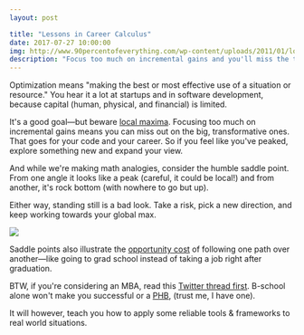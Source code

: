 ```yaml
---
layout: post

title: "Lessons in Career Calculus"
date: 2017-07-27 10:00:00
img: http://www.90percentofeverything.com/wp-content/uploads/2011/01/locmax.gif
description: "Focus too much on incremental gains and you'll miss the truly transformative ones"
---
```


Optimization means "making the best or most effective use of a situation or resource." You hear it a lot at startups and in software development, because capital (human, physical, and financial) is limited.

It's a good goal&mdash;but beware [local maxima](). Focusing too much on incremental gains means you can miss out on the big, transformative ones. That goes for your code and your career. So if you feel like you've peaked, explore something new and expand your view.

And while we're making math analogies, consider the humble saddle point. From one angle it looks like a peak (careful, it could be local!) and from another, it's rock bottom (with nowhere to go but up). 

Either way, standing still is a bad look. Take a risk, pick a new direction, and keep working towards your global max.

<p class="center"><a href="https://upload.wikimedia.org/wikipedia/commons/thumb/1/1e/Saddle_point.svg/600px-Saddle_point.svg.png"><img src="https://upload.wikimedia.org/wikipedia/commons/thumb/1/1e/Saddle_point.svg/600px-Saddle_point.svg.png" style="max-width:50%;"></a></p>

Saddle points also illustrate the [opportunity cost](http://www.mikewchan.com/2016/02/opportunity-cost-career/) of following one path over another&mdash;like going to grad school instead of taking a job right after graduation.

BTW, if you're considering an MBA, read this [Twitter thread first](https://twitter.com/levelsio/status/887979497475129344). B-school alone won't make you successful or a [PHB](https://www.wikiwand.com/en/Pointy-haired_Boss), (trust me, I have one). 

It will however, teach you how to apply some reliable tools & frameworks to real world situations.